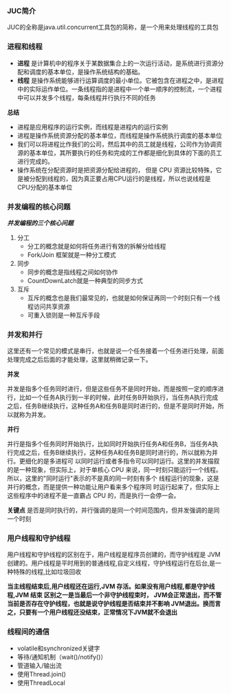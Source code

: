 ### JUC简介

JUC的全称是java.util.concurrent工具包的简称，是一个用来处理线程的工具包

### 进程和线程

- **进程** 是计算机中的程序关于某数据集合上的一次运行活动，是系统进行资源分配和调度的基本单位，是操作系统结构的基础。
- **线程** 是操作系统能够进行运算调度的最小单位。它被包含在进程之中，是进程中的实际运作单位。一条线程指的是进程中一个单一顺序的控制流，一个进程中可以并发多个线程，每条线程并行执行不同的任务

**总结**

- 进程是应用程序的运行实例，而线程是进程内的运行实例
- 进程是操作系统资源分配的基本单位，而线程是操作系统执行调度的基本单位
- 我们可以将进程比作我们的公司，然后其中的员工就是线程，公司作为协调资源的基本单位，其所要执行的任务和完成的工作都是细化到具体的下面的员工进行完成的。
- 操作系统在分配资源时是把资源分配给进程的， 但是 CPU 资源⽐较特殊，它是被分配到线程的，因为真正要占⽤CPU运⾏的是线程，所以也说线程是 CPU分配的基本单位
### 并发编程的核心问题

***并发编程的三个核心问题***

1. 分工
    - 分工的概念就是如何将任务进行有效的拆解分给线程
    - Fork/Join 框架就是一种分工模式
2. 同步
    - 同步的概念是指线程之间如何协作
    - CountDownLatch就是一种典型的同步方式
3. 互斥
    - 互斥的概念也是我们最常见的，也就是如何保证再同一个时刻只有一个线程访问共享资源
    - 可重入锁则是一种互斥手段

### 并发和并行

这里还有一个常见的模式是串行，也就是说一个任务接着一个任务进行处理，前面处理完成之后后面的才能处理，这里就稍微记录一下。

**并发**

并发是指多个任务同时进行，但是这些任务不是同时开始，而是按照一定的顺序进行，比如一个任务A执行到一半的时候，此时任务B开始执行，当任务A执行完成之后，任务B继续执行，这种任务A和任务B是同时进行的，但是不是同时开始，所以就称为并发。

**并行**

并行是指多个任务同时开始执行，比如同时开始执行任务A和任务B，当任务A执行完成之后，任务B继续执行，这种任务A和任务B是同时进行的，所以就称为并行。更细化的是多进程可
以同时运行或者多指令可以同时运行。这里的并发描叙的是一种现象，但实际上，对于单核心 CPU 来说，同一时刻只能运行一个线程。所以，这里的"同时运行"表示的不是真的同一时刻有多个 线程运行的现象，这是并行的概念，而是提供一种功能让用户看来多个程序同
时运行起来了，但实际上这些程序中的进程不是一直霸占 CPU 的，而是执行一会停一会。

**关键点** 是否是同时执行的，并行强调的是同一个时间范围内，但并发强调的是同一个时刻
### 用户线程和守护线程

用户线程和守护线程的区别在于，用户线程是程序员创建的，而守护线程是 JVM 创建的。用户线程是平时用到的普通线程,自定义线程，守护线程运行在后台,是一种特殊的线程,比如垃圾回收

**当主线程结束后,用户线程还在运行,JVM 存活。如果没有用户线程,都是守护线程,JVM 结束**
**区别之⼀是当最后⼀个⾮守护线程束时， JVM会正常退出，⽽不管当前是否存在守护线程，也就是说守护线程是否结束并不影响 JVM退出。换⽽⾔之，只要有⼀个⽤户线程还没结束，正常情况下JVM就不会退出**

### 线程间的通信

- volatile和synchronized关键字
- 等待/通知机制（wait()/notify()）
- 管道输⼊/输出流
- 使⽤Thread.join()
- 使⽤ThreadLocal





